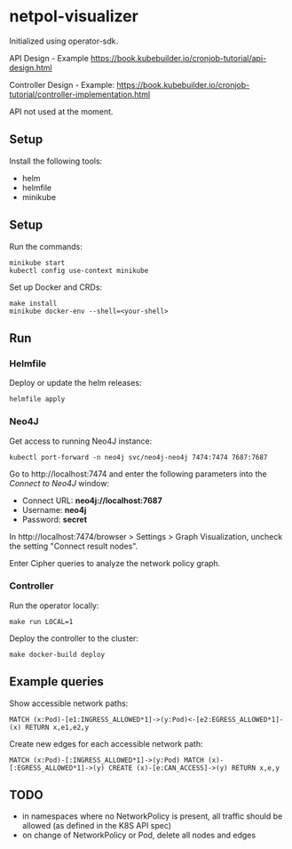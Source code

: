 # netpol-visualizer

Initialized using operator-sdk.


API Design - Example
https://book.kubebuilder.io/cronjob-tutorial/api-design.html

Controller Design - Example:
https://book.kubebuilder.io/cronjob-tutorial/controller-implementation.html

API not used at the moment.

## Setup
Install the following tools:
- helm
- helmfile
- minikube

## Setup

Run the commands:
```shell script
minikube start
kubectl config use-context minikube
```

Set up Docker and CRDs:
```shell script
make install
minikube docker-env --shell=<your-shell>
```

## Run

### Helmfile
Deploy or update the helm releases:
```shell script
helmfile apply
```

### Neo4J
Get access to running Neo4J instance:
```shell script
kubectl port-forward -n neo4j svc/neo4j-neo4j 7474:7474 7687:7687
```

Go to http://localhost:7474 and enter the following parameters into the *Connect to Neo4J* window:
- Connect URL: **neo4j://localhost:7687**
- Username: **neo4j**
- Password: **secret**

In http://localhost:7474/browser > Settings > Graph Visualization, uncheck the setting "Connect result nodes".

Enter Cipher queries to analyze the network policy graph.

### Controller
Run the operator locally:
```shell script
make run LOCAL=1
```

Deploy the controller to the cluster:
```shell script
make docker-build deploy
```


## Example queries

Show accessible network paths:

```
MATCH (x:Pod)-[e1:INGRESS_ALLOWED*1]->(y:Pod)<-[e2:EGRESS_ALLOWED*1]-(x) RETURN x,e1,e2,y
```

Create new edges for each accessible network path:

```
MATCH (x:Pod)-[:INGRESS_ALLOWED*1]->(y:Pod) MATCH (x)-[:EGRESS_ALLOWED*1]->(y) CREATE (x)-[e:CAN_ACCESS]->(y) RETURN x,e,y
```

## TODO

- in namespaces where no NetworkPolicy is present, all traffic should be allowed (as defined in the K8S API spec)
- on change of NetworkPolicy or Pod, delete all nodes and edges
